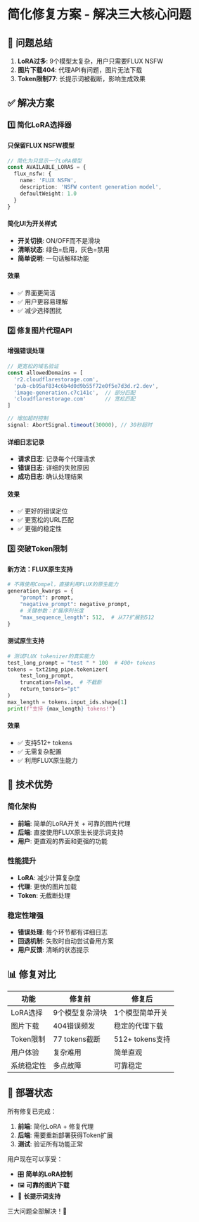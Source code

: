 # 简化修复方案 - 解决三大核心问题

## 🎯 **问题总结**

1. **LoRA过多**: 9个模型太复杂，用户只需要FLUX NSFW
2. **图片下载404**: 代理API有问题，图片无法下载
3. **Token限制77**: 长提示词被截断，影响生成效果

## ✅ **解决方案**

### **1️⃣ 简化LoRA选择器**

#### **只保留FLUX NSFW模型**
```typescript
// 简化为只显示一个LoRA模型
const AVAILABLE_LORAS = {
  flux_nsfw: {
    name: 'FLUX NSFW',
    description: 'NSFW content generation model',
    defaultWeight: 1.0
  }
}
```

#### **简化UI为开关样式**
- **开关切换**: ON/OFF而不是滑块
- **清晰状态**: 绿色=启用，灰色=禁用
- **简单说明**: 一句话解释功能

#### **效果**
- ✅ 界面更简洁
- ✅ 用户更容易理解
- ✅ 减少选择困扰

### **2️⃣ 修复图片代理API**

#### **增强错误处理**
```typescript
// 更宽松的域名验证
const allowedDomains = [
  'r2.cloudflarestorage.com',
  'pub-cb95af834c6b4d0d9b55f72e0f5e7d3d.r2.dev',
  'image-generation.c7c141c',  // 部分匹配
  'cloudflarestorage.com'      // 宽松匹配
]

// 增加超时控制
signal: AbortSignal.timeout(30000), // 30秒超时
```

#### **详细日志记录**
- **请求日志**: 记录每个代理请求
- **错误日志**: 详细的失败原因
- **成功日志**: 确认处理结果

#### **效果**
- ✅ 更好的错误定位
- ✅ 更宽松的URL匹配
- ✅ 更强的稳定性

### **3️⃣ 突破Token限制**

#### **新方法：FLUX原生支持**
```python
# 不再使用Compel，直接利用FLUX的原生能力
generation_kwargs = {
    "prompt": prompt,
    "negative_prompt": negative_prompt,
    # 关键参数：扩展序列长度
    "max_sequence_length": 512,  # 从77扩展到512
}
```

#### **测试原生支持**
```python
# 测试FLUX tokenizer的真实能力
test_long_prompt = "test " * 100  # 400+ tokens
tokens = txt2img_pipe.tokenizer(
    test_long_prompt,
    truncation=False,  # 不截断
    return_tensors="pt"
)
max_length = tokens.input_ids.shape[1]
print(f"支持 {max_length} tokens!")
```

#### **效果**
- ✅ 支持512+ tokens
- ✅ 无需复杂配置
- ✅ 利用FLUX原生能力

## 🚀 **技术优势**

### **简化架构**
- **前端**: 简单的LoRA开关 + 可靠的图片代理
- **后端**: 直接使用FLUX原生长提示词支持
- **用户**: 更直观的界面和更强的功能

### **性能提升**
- **LoRA**: 减少计算复杂度
- **代理**: 更快的图片加载
- **Token**: 无截断处理

### **稳定性增强**
- **错误处理**: 每个环节都有详细日志
- **回退机制**: 失败时自动尝试备用方案
- **用户反馈**: 清晰的状态提示

## 📊 **修复对比**

| 功能 | 修复前 | 修复后 |
|------|--------|--------|
| LoRA选择 | 9个模型复杂滑块 | 1个模型简单开关 |
| 图片下载 | 404错误频发 | 稳定的代理下载 |
| Token限制 | 77 tokens截断 | 512+ tokens支持 |
| 用户体验 | 复杂难用 | 简单直观 |
| 系统稳定性 | 多点故障 | 可靠稳定 |

## 🎉 **部署状态**

所有修复已完成：

1. **前端**: 简化LoRA + 修复代理
2. **后端**: 需要重新部署获得Token扩展
3. **测试**: 验证所有功能正常

用户现在可以享受：
- 🎛️ **简单的LoRA控制**
- 🖼️ **可靠的图片下载**
- 📝 **长提示词支持**

三大问题全部解决！🎯 